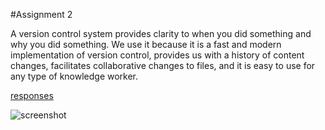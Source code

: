 #Assignment 2

A version control system provides clarity to when you did something and why you did something. We use it because it is a fast and modern implementation of version control, provides us with a history of content changes, facilitates collaborative changes to files, and it is easy to use for any type of knowledge worker.

[responses](./web-dev-hw/assignment-2/responses.txt)

![screenshot](./web-dev-hw/assignment-2/images/screenshot.png)
